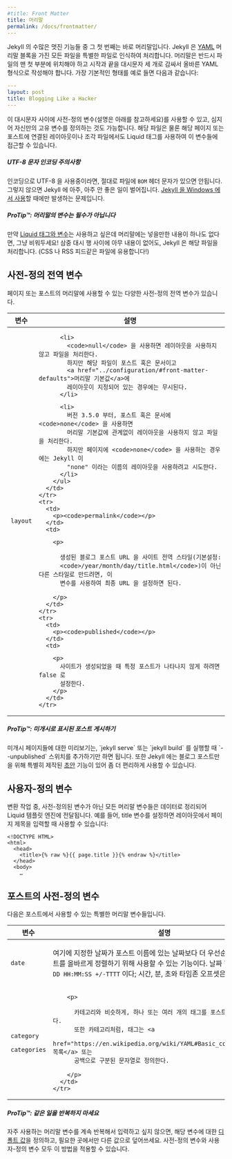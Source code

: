 ```yaml
---
#title: Front Matter
title: 머리말
permalink: /docs/frontmatter/
---
```


<!--
The front matter is where Jekyll starts to get really cool. Any file that
contains a [YAML](http://yaml.org/) front matter block will be processed by
Jekyll as a special file. The front matter must be the first thing in the file
and must take the form of valid YAML set between triple-dashed lines. Here is a
basic example:
-->
Jekyll 의 수많은 멋진 기능들 중 그 첫 번째는 바로 머리말입니다.
Jekyll 은 [YAML](http://yaml.org/) 머리말 블록을 가진 모든 파일을 특별한 파일로 인식하여 처리합니다.
머리말은 반드시 파일의 맨 첫 부분에 위치해야 하고
시작과 끝을 대시문자 세 개로 감싸서 올바른 YAML 형식으로 작성해야 합니다.
가장 기본적인 형태를 예로 들면 다음과 같습니다:

```yaml
---
layout: post
title: Blogging Like a Hacker
---
```

<!--
Between these triple-dashed lines, you can set predefined variables (see below
for a reference) or even create custom ones of your own. These variables will
then be available to you to access using Liquid tags both further down in the
file and also in any layouts or includes that the page or post in question
relies on.
-->
이 대시문자 사이에 사전-정의 변수(설명은 아래를 참고하세요)를
사용할 수 있고, 심지어 자신만의 고유 변수를 정의하는 것도
가능합니다. 해당 파일은 물론 해당 페이지 또는 포스트에 연결된
레이아웃이나 조각 파일에서도 Liquid 태그를 사용하여 이 변수들에
접근할 수 있습니다.

<div class="note warning">
<!--
  <h5>UTF-8 Character Encoding Warning</h5>
  <p>
    If you use UTF-8 encoding, make sure that no <code>BOM</code> header
    characters exist in your files or very, very bad things will happen to
    Jekyll. This is especially relevant if you’re running
    <a href="../windows/">Jekyll on Windows</a>.
  </p>
-->
  <h5>UTF-8 문자 인코딩 주의사항</h5>
  <p>
    인코딩으로 UTF-8 을 사용중이라면, 절대로 파일에 <code>BOM</code> 헤더
    문자가 있으면 안됩니다. 그렇지 않으면 Jekyll 에 아주, 아주 안 좋은
    일이 벌어집니다.
    <a href="../windows/">Jekyll 을 Windows 에서 사용</a>할 때에만 발생하는 문제입니다.
  </p>
</div>

<div class="note">
<!--
  <h5>ProTip™: Front Matter Variables Are Optional</h5>
  <p>
    If you want to use <a href="../variables/">Liquid tags and variables</a>
    but don’t need anything in your front matter, just leave it empty! The set
    of triple-dashed lines with nothing in between will still get Jekyll to
    process your file. (This is useful for things like CSS and RSS feeds!)
  </p>
-->
  <h5>ProTip™: 머리말의 변수는 필수가 아닙니다</h5>
  <p>
    만약 <a href="../variables/">Liquid 태그와 변수</a>는 사용하고 싶은데
    머리말에는 넣을만한 내용이 하나도 없다면, 그냥 비워두세요!
    삼중 대시 행 사이에 아무 내용이 없어도, Jekyll 은 해당 파일을
    처리합니다. (CSS 나 RSS 피드같은 파일에 유용합니다!)
  </p>
</div>

<!--
## Predefined Global Variables
-->
## 사전-정의 전역 변수

<!--
There are a number of predefined global variables that you can set in the
front matter of a page or post.
-->
페이지 또는 포스트의 머리말에 사용할 수 있는 다양한 사전-정의 전역 변수가
있습니다.

<div class="mobile-side-scroller">
<table>
  <thead>
    <tr>
<!--
      <th>Variable</th>
      <th>Description</th>
-->
      <th>변수</th>
      <th>설명</th>
    </tr>
  </thead>
  <tbody>
    <tr>
      <td>
        <p><code>layout</code></p>
      </td>
      <td>
<!--
        <p>

          If set, this specifies the layout file to use. Use the layout file
          name without the file extension. Layout files must be placed in the
          <code>_layouts</code> directory.

        </p>
-->
        <p>

          사용할 레이아웃 파일을 지정한다. 레이아웃 파일명에서 확장자를 제외한
          나머지 부분만 입력한다. 레이아웃 파일은 반드시 <code>_layouts</code>
          디렉토리에 존재해야 한다.

        </p>
        <ul>
<!--
          <li>
            Using <code>null</code> will produce a file without using a layout
            file. However this is overridden if the file is a post/document and has a
            layout defined in the <a href="../configuration/#front-matter-defaults">
            frontmatter defaults</a>.
          </li>
-->
          <li>
            <code>null</code> 을 사용하면 레이아웃을 사용하지 않고 파일을 처리한다.
            하지만 해당 파일이 포스트 혹은 문서이고
            <a href="../configuration/#front-matter-defaults">머리말 기본값</a>에
            레이아웃이 지정되어 있는 경우에는 무시된다.
          </li>
<!--
          <li>
            Starting from version 3.5.0, using <code>none</code> in a post/document will
            produce a file without using a layout file regardless of frontmatter defaults.
            Using <code>none</code> in a page, however, will cause Jekyll to attempt to
            use a layout named "none".
          </li>
-->
          <li>
            버전 3.5.0 부터, 포스트 혹은 문서에 <code>none</code> 을 사용하면
            머리말 기본값에 관계없이 레이아웃을 사용하지 않고 파일을 처리한다.
            하지만 페이지에 <code>none</code> 을 사용하는 경우에는 Jekyll 이
            "none" 이라는 이름의 레이아웃을 사용하려고 시도한다.
          </li>
        </ul>
      </td>
    </tr>
    <tr>
      <td>
        <p><code>permalink</code></p>
      </td>
      <td>
<!--
        <p>

          If you need your processed blog post URLs to be something other than
          the site-wide style (default <code>/year/month/day/title.html</code>), then you can set
          this variable and it will be used as the final URL.

        </p>
-->
        <p>

          생성된 블로그 포스트 URL 을 사이트 전역 스타일(기본설정:
          <code>/year/month/day/title.html</code>)이 아닌 다른 스타일로 만드려면, 이
          변수를 사용하여 최종 URL 을 설정하면 된다.

        </p>
      </td>
    </tr>
    <tr>
      <td>
        <p><code>published</code></p>
      </td>
      <td>
<!--
        <p>
          Set to false if you don’t want a specific post to show up when the
          site is generated.
        </p>
-->
        <p>
          사이트가 생성되었을 때 특정 포스트가 나타나지 않게 하려면 false 로
          설정한다.
        </p>
      </td>
    </tr>
  </tbody>
</table>
</div>

<div class="note">
<!--
  <h5>ProTip™: Render Posts Marked As Unpublished</h5>
  <p>
    To preview unpublished pages, simply run `jekyll serve` or `jekyll build`
    with the `--unpublished` switch. Jekyll also has a handy <a href="../drafts/">drafts</a>
    feature tailored specifically for blog posts.
  </p>
-->
  <h5>ProTip™: 미개시로 표시된 포스트 게시하기</h5>
  <p>
    미개시 페이지들에 대한 미리보기는, `jekyll serve` 또는 `jekyll build` 를 실행할 때
    `--unpublished` 스위치를 추가하기만 하면 됩니다. 또한 Jekyll 에는 블로그 포스트만을
    위해 특별히 제작된 <a href="../drafts/">초안</a> 기능이 있어 좀 더 편리하게 사용할 수 있습니다.
  </p>
</div>

<!--
## Custom Variables
-->
## 사용자-정의 변수

<!--
Any variables in the front matter that are not predefined are mixed into the
data that is sent to the Liquid templating engine during the conversion. For
instance, if you set a title, you can use that in your layout to set the page
title:
-->
변환 작업 중, 사전-정의된 변수가 아닌 모든 머리말 변수들은 데이터로
정리되어 Liquid 템플릿 엔진에 전달됩니다. 예를 들어, title 변수를
설정하면 레이아웃에서 페이지 제목을 입력할 때 사용할 수
있습니다:

```liquid
<!DOCTYPE HTML>
<html>
  <head>
    <title>{% raw %}{{ page.title }}{% endraw %}</title>
  </head>
  <body>
    …
```

<!--
## Predefined Variables for Posts
-->
## 포스트의 사전-정의 변수

<!--
These are available out-of-the-box to be used in the front matter for a post.
-->
다음은 포스트에서 사용할 수 있는 특별한 머리말 변수들입니다.

<div class="mobile-side-scroller">
<table>
  <thead>
    <tr>
<!--
      <th>Variable</th>
      <th>Description</th>
-->
      <th>변수</th>
      <th>설명</th>
    </tr>
  </thead>
  <tbody>
    <tr>
      <td>
        <p><code>date</code></p>
      </td>
      <td>
<!--
        <p>
          A date here overrides the date from the name of the post. This can be
          used to ensure correct sorting of posts. A date is specified in the
          format <code>YYYY-MM-DD HH:MM:SS +/-TTTT</code>; hours, minutes, seconds, and timezone offset
          are optional.
        </p>
-->
        <p>
          여기에 지정한 날짜가 포스트 이름에 있는 날짜보다 더 우선순위가 높다.
          포스트를 올바르게 정렬하기 위해 사용할 수 있는 기능이다. 날짜 형식은
          <code>YYYY-MM-DD HH:MM:SS +/-TTTT</code> 이다; 시간, 분, 초와 타임존
          오프셋은 선택사항이다.
        </p>
      </td>
    </tr>
    <tr>
      <td>
        <p><code>category</code></p>
        <p><code>categories</code></p>
      </td>
      <td>
<!--
        <p>

          Instead of placing posts inside of folders, you can specify one or
          more categories that the post belongs to. When the site is generated
          the post will act as though it had been set with these categories
          normally. Categories (plural key) can be specified as a <a
          href="https://en.wikipedia.org/wiki/YAML#Basic_components">YAML list</a> or a
          space-separated string.

        </p>
-->
        <p>

          포스트를 폴더 안에 넣는 대신, 포스트에 하나 또는 여러 개의 카테고리를
          지정할 수도 있다. 사이트 생성 작업 중에 이 포스트들은 보통 방식으로
          카테고리가 할당된 것과 동일하게 작동한다. 카테고리들(복수형)은 <a
          href="https://en.wikipedia.org/wiki/YAML#Basic_components">YAML 목록</a> 또는
          공백으로 구분된 문자열로 정의한다.


        </p>
      </td>
    </tr>
    <tr>
      <td>
        <p><code>tags</code></p>
      </td>
      <td>
<!--
        <p>

          Similar to categories, one or multiple tags can be added to a post.
          Also like categories, tags can be specified as a <a
          href="https://en.wikipedia.org/wiki/YAML#Basic_components">YAML list</a> or a
          space-separated string.

        </p>
-->
        <p>

          카테고리와 비슷하게, 하나 또는 여러 개의 태그를 포스트에 추가할 수 있다.
          또한 카테고리처럼, 태그는 <a
          href="https://en.wikipedia.org/wiki/YAML#Basic_components">YAML 목록</a> 또는
          공백으로 구분된 문자열로 정의한다.

        </p>
      </td>
    </tr>
  </tbody>
</table>
</div>

<div class="note">
<!--
  <h5>ProTip™: Don't repeat yourself</h5>
  <p>
    If you don't want to repeat your frequently used front matter variables
    over and over, just define <a href="../configuration/#front-matter-defaults" title="Front Matter defaults">defaults</a>
    for them and only override them where necessary (or not at all). This works
    both for predefined and custom variables.
  </p>
-->
  <h5>ProTip™: 같은 일을 반복하지 마세요</h5>
  <p>
    자주 사용하는 머리말 변수를 계속 반복해서 입력하고 싶지 않으면, 해당 변수에
    대한 <a href="../configuration/#front-matter-defaults" title="Front Matter defaults">디폴트 값</a>을
    정의하고, 필요한 곳에서만 다른 값으로 덮어쓰세요. 사전-정의 변수와
    사용자-정의 변수 모두 이 방법을 적용할 수 있습니다.
  </p>
</div>
